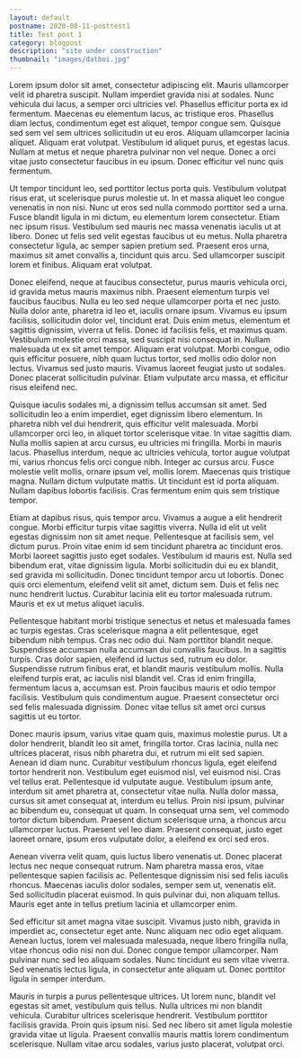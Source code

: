 ```yaml
---
layout: default
postname: 2020-08-11-posttest1
title: Test post 1
category: blogpost
description: "site under construction"
thumbnail: "images/datboi.jpg"
---
```

Lorem ipsum dolor sit amet, consectetur adipiscing elit. Mauris ullamcorper velit id pharetra suscipit. Nullam imperdiet gravida nisi at sodales. Nunc vehicula dui lacus, a semper orci ultricies vel. Phasellus efficitur porta ex id fermentum. Maecenas eu elementum lacus, ac tristique eros. Phasellus diam lectus, condimentum eget est aliquet, tempor congue sem. Quisque sed sem vel sem ultrices sollicitudin ut eu eros. Aliquam ullamcorper lacinia aliquet. Aliquam erat volutpat. Vestibulum id aliquet purus, et egestas lacus. Nullam at metus et neque pharetra pulvinar non vel neque. Donec a orci vitae justo consectetur faucibus in eu ipsum. Donec efficitur vel nunc quis fermentum.

Ut tempor tincidunt leo, sed porttitor lectus porta quis. Vestibulum volutpat risus erat, ut scelerisque purus molestie ut. In et massa aliquet leo congue venenatis in non nisi. Nunc ut eros sed nulla commodo porttitor sed a urna. Fusce blandit ligula in mi dictum, eu elementum lorem consectetur. Etiam nec ipsum risus. Vestibulum sed mauris nec massa venenatis iaculis ut at libero. Donec ut felis sed velit egestas faucibus ut eu metus. Nulla pharetra consectetur ligula, ac semper sapien pretium sed. Praesent eros urna, maximus sit amet convallis a, tincidunt quis arcu. Sed ullamcorper suscipit lorem et finibus. Aliquam erat volutpat.

Donec eleifend, neque at faucibus consectetur, purus mauris vehicula orci, id gravida metus mauris maximus nibh. Praesent elementum turpis vel faucibus faucibus. Nulla eu leo sed neque ullamcorper porta et nec justo. Nulla dolor ante, pharetra id leo et, iaculis ornare ipsum. Vivamus eu ipsum facilisis, sollicitudin dolor vel, tincidunt erat. Duis enim metus, elementum et sagittis dignissim, viverra ut felis. Donec id facilisis felis, et maximus quam. Vestibulum molestie orci massa, sed suscipit nisi consequat in. Nullam malesuada ut ex sit amet tempor. Aliquam erat volutpat. Morbi congue, odio quis efficitur posuere, nibh quam luctus tortor, sed mollis odio dolor non lectus. Vivamus sed justo mauris. Vivamus laoreet feugiat justo ut sodales. Donec placerat sollicitudin pulvinar. Etiam vulputate arcu massa, et efficitur risus eleifend nec.

Quisque iaculis sodales mi, a dignissim tellus accumsan sit amet. Sed sollicitudin leo a enim imperdiet, eget dignissim libero elementum. In pharetra nibh vel dui hendrerit, quis efficitur velit malesuada. Morbi ullamcorper orci leo, in aliquet tortor scelerisque vitae. In vitae sagittis diam. Nulla mollis sapien at arcu cursus, eu ultricies mi fringilla. Morbi in mauris lacus. Phasellus interdum, neque ac ultricies vehicula, tortor augue volutpat mi, varius rhoncus felis orci congue nibh. Integer ac cursus arcu. Fusce molestie velit mollis, ornare ipsum vel, mollis lorem. Maecenas quis tristique magna. Nullam dictum vulputate mattis. Ut tincidunt est id porta aliquam. Nullam dapibus lobortis facilisis. Cras fermentum enim quis sem tristique tempor.

Etiam at dapibus risus, quis tempor arcu. Vivamus a augue a elit hendrerit congue. Morbi efficitur turpis vitae sagittis viverra. Nulla id elit ut velit egestas dignissim non sit amet neque. Pellentesque at facilisis sem, vel dictum purus. Proin vitae enim id sem tincidunt pharetra ac tincidunt eros. Morbi laoreet sagittis justo eget sodales. Vestibulum id mauris est. Nulla sed bibendum erat, vitae dignissim ligula. Morbi sollicitudin dui eu ex blandit, sed gravida mi sollicitudin. Donec tincidunt tempor arcu ut lobortis. Donec quis orci elementum, eleifend velit sit amet, dictum sem. Duis et felis nec nunc hendrerit luctus. Curabitur lacinia elit eu tortor malesuada rutrum. Mauris et ex ut metus aliquet iaculis.

Pellentesque habitant morbi tristique senectus et netus et malesuada fames ac turpis egestas. Cras scelerisque magna a elit pellentesque, eget bibendum nibh tempus. Cras nec odio dui. Nam porttitor blandit neque. Suspendisse accumsan nulla accumsan dui convallis faucibus. In a sagittis turpis. Cras dolor sapien, eleifend id luctus sed, rutrum eu dolor. Suspendisse rutrum finibus erat, et blandit mauris vestibulum mollis. Nulla eleifend turpis erat, ac iaculis nisl blandit vel. Cras id enim fringilla, fermentum lacus a, accumsan est. Proin faucibus mauris et odio tempor facilisis. Vestibulum quis condimentum augue. Praesent consectetur orci sed felis malesuada dignissim. Donec vitae tellus sit amet orci cursus sagittis ut eu tortor.

Donec mauris ipsum, varius vitae quam quis, maximus molestie purus. Ut a dolor hendrerit, blandit leo sit amet, fringilla tortor. Cras lacinia, nulla nec ultrices placerat, risus nibh pharetra dui, et rutrum mi elit sed sapien. Aenean id diam nunc. Curabitur vestibulum rhoncus ligula, eget eleifend tortor hendrerit non. Vestibulum eget euismod nisl, vel euismod nisi. Cras vel tellus erat. Pellentesque id vulputate augue. Vestibulum ipsum ante, interdum sit amet pharetra at, consectetur vitae nulla. Nulla dolor massa, cursus sit amet consequat at, interdum eu tellus. Proin nisi ipsum, pulvinar ac bibendum eu, consequat ut quam. In consequat urna sem, vel commodo tortor dictum bibendum. Praesent dictum scelerisque urna, a rhoncus arcu ullamcorper luctus. Praesent vel leo diam. Praesent consequat, justo eget laoreet ornare, ipsum eros vulputate dolor, a eleifend ex orci sed eros.

Aenean viverra velit quam, quis luctus libero venenatis ut. Donec placerat lectus nec neque consequat rutrum. Nam pharetra massa eros, vitae pellentesque sapien facilisis ac. Pellentesque dignissim nisi sed felis iaculis rhoncus. Maecenas iaculis dolor sodales, semper sem ut, venenatis elit. Sed sollicitudin placerat euismod. In quis pulvinar dui, non aliquam tellus. Mauris eget ante in tellus pretium lacinia et ullamcorper enim.

Sed efficitur sit amet magna vitae suscipit. Vivamus justo nibh, gravida in imperdiet ac, consectetur eget ante. Nunc aliquam nec odio eget aliquam. Aenean luctus, lorem vel malesuada malesuada, neque libero fringilla nulla, vitae rhoncus odio nisi non dui. Donec congue tempor ullamcorper. Nam pulvinar nunc sed leo aliquam sodales. Nunc tincidunt eu sem vitae viverra. Sed venenatis lectus ligula, in consectetur ante aliquam ut. Donec porttitor ligula in semper interdum.

Mauris in turpis a purus pellentesque ultrices. Ut lorem nunc, blandit vel egestas sit amet, vestibulum quis tellus. Nulla ultrices mi non blandit vehicula. Curabitur ultrices scelerisque hendrerit. Vestibulum porttitor facilisis gravida. Proin quis ipsum nisi. Sed nec libero sit amet ligula molestie gravida vitae ut ligula. Praesent convallis mauris mattis lorem condimentum scelerisque. Nullam vitae arcu sodales, varius justo placerat, volutpat orci.
